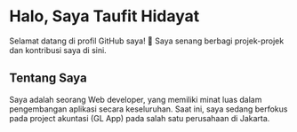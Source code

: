 # Halo, Saya Taufit Hidayat

Selamat datang di profil GitHub saya! 🚀 Saya senang berbagi projek-projek dan kontribusi saya di sini.

## Tentang Saya

Saya adalah seorang Web developer, yang memiliki minat luas dalam pengembangan aplikasi secara keseluruhan. Saat ini, saya sedang berfokus pada project akuntasi (GL App) pada salah satu perusahaan di Jakarta.
